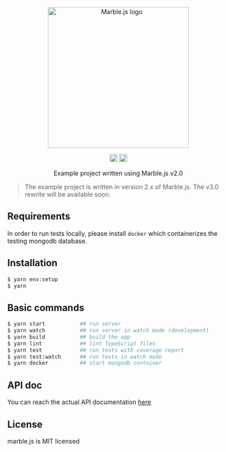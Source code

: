 <p align="center">
  <a href="http://marblejs.com">
    <img src="https://github.com/marblejs/marble/blob/master/assets/img/logo.png?raw=true" width="320" alt="Marble.js logo"/>
  </a>
</p>

<p align="center">
<img src="https://travis-ci.com/marblejs/example.svg?branch=master" alt="Travis-CI status" height="18">
<a href="https://codecov.io/gh/marblejs/example?branch=master">
  <img src="https://codecov.io/gh/marblejs/example/coverage.svg?branch=master" alt="Codecov coverage" height="18">
</a>
</p>

<p align="center">
Example project written using Marble.js v2.0
</p>

> The example project is written in version 2.x of Marble.js. The v3.0 rewrite will be available soon.

## Requirements
In order to run tests locally, please install `docker` which containerizes the testing mongodb database.

## Installation

```bash
$ yarn env:setup
$ yarn
````

## Basic commands

```bash
$ yarn start           ## run server
$ yarn watch           ## run server in watch mode (development)
$ yarn build           ## build the app
$ yarn lint            ## lint TypeScript files
$ yarn test            ## run tests with coverage report
$ yarn test:watch      ## run tests in watch mode
$ yarn docker          ## start mongodb container
```

## API doc
You can reach the actual API documentation [here](https://marblejs.docs.apiary.io)

## License

marble.js is MIT licensed
